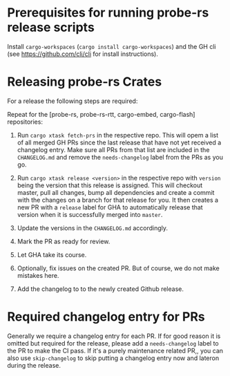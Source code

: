 # Prerequisites for running probe-rs release scripts

Install `cargo-workspaces` (`cargo install cargo-workspaces`) and the GH cli (see https://github.com/cli/cli for install instructions).

# Releasing probe-rs Crates

For a release the following steps are required:

Repeat for the [probe-rs, probe-rs-rtt, cargo-embed, cargo-flash] repositories:

1. Run `cargo xtask fetch-prs` in the respective repo. This will opem a list of all merged GH PRs since the last release that have not yet received a changelog entry. Make sure all PRs from that list are included in the `CHANGELOG.md` and remove the `needs-changelog` label from the PRs as you go.


2. Run `cargo xtask release <version>` in the respective repo with `version` being the version that this release is assigned. This will checkout master, pull all changes, bump all dependencies and create a commit with the changes on a branch for that release for you. It then creates a new PR with a `release` label for GHA to automatically release that version when it is successfully merged into `master`.


3. Update the versions in the `CHANGELOG.md` accordingly.

4. Mark the PR as ready for review.

4. Let GHA take its course.

5. Optionally, fix issues on the created PR. But of course, we do not make mistakes here.

6. Add the changelog to to the newly created Github release.

# Required changelog entry for PRs

Generally we require a changelog entry for each PR. If for good reason it is omitted but required for the release, please add a `needs-changelog` label to the PR to make the CI pass. If it's a purely maintenance related PR,, you can also use `skip-changelog` to skip putting a changelog entry now and lateron during the release.